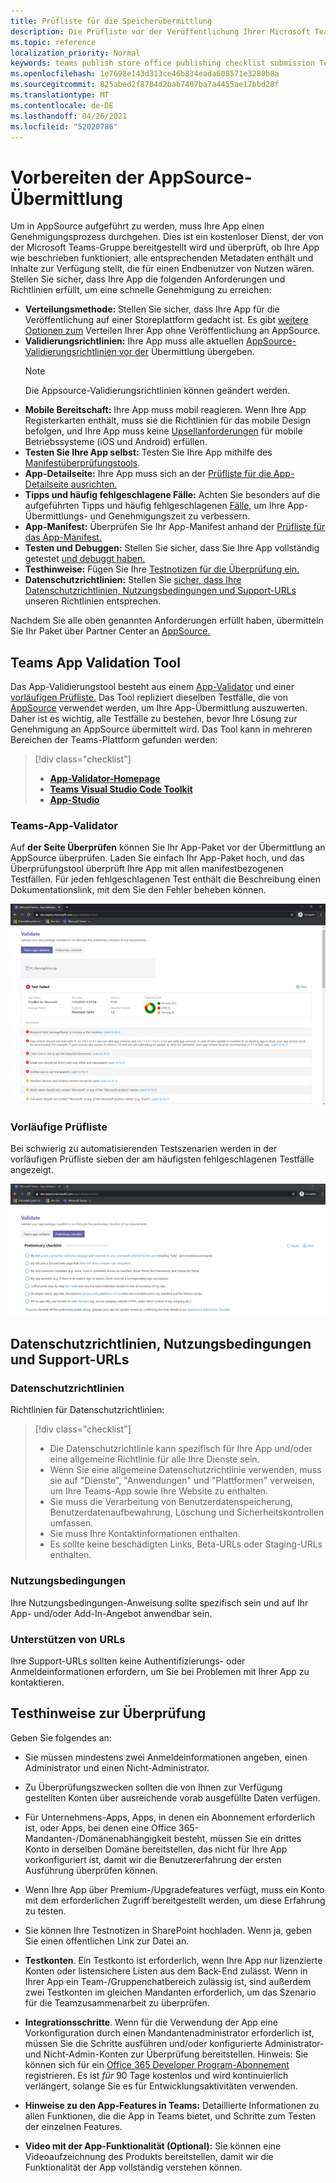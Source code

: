 ```yaml
---
title: Prüfliste für die Speicherübermittlung
description: Die Prüfliste vor der Veröffentlichung Ihrer Microsoft Teams-App in AppSource
ms.topic: reference
localization_priority: Normal
keywords: teams publish store office publishing checklist submission Teams apps appsource validation
ms.openlocfilehash: 1e7698e143d313ce46b834eada608571e3280b8a
ms.sourcegitcommit: 825abed2f8784d2bab7407ba7a4455ae17bbd28f
ms.translationtype: MT
ms.contentlocale: de-DE
ms.lasthandoff: 04/26/2021
ms.locfileid: "52020786"
---
```

# <a name="prepare-for-appsource-submission"></a>Vorbereiten der AppSource-Übermittlung  

Um in AppSource aufgeführt zu werden, muss Ihre App einen Genehmigungsprozess durchgehen. Dies ist ein kostenloser Dienst, der von der Microsoft Teams-Gruppe bereitgestellt wird und überprüft, ob Ihre App wie beschrieben funktioniert, alle entsprechenden Metadaten enthält und Inhalte zur Verfügung stellt, die für einen Endbenutzer von Nutzen wären. Stellen Sie sicher, dass Ihre App die folgenden Anforderungen und Richtlinien erfüllt, um eine schnelle Genehmigung zu erreichen:

* **Verteilungsmethode:** Stellen Sie sicher, dass Ihre App für die Veröffentlichung auf einer Storeplattform gedacht ist. Es gibt [weitere Optionen zum](../../overview.md) Verteilen Ihrer App ohne Veröffentlichung an AppSource.
* **Validierungsrichtlinien:** Ihre App muss alle aktuellen [AppSource-Validierungsrichtlinien vor der](https://docs.microsoft.com/legal/marketplace/certification-policies#1140-teams) Übermittlung übergeben. 
  > [!NOTE] 
  > Die Appsource-Validierungsrichtlinien können geändert werden.
* **Mobile Bereitschaft:** Ihre App muss mobil reagieren. Wenn Ihre App Registerkarten enthält, [](~/tabs/design/tabs-mobile.md) muss sie die Richtlinien für das mobile Design befolgen, und Ihre App muss keine [Upsellanforderungen](~/concepts/deploy-and-publish/appsource/prepare/frequently-failed-cases.md#-mobile-responsiveness-no-direct-upsell-or-payment) für mobile Betriebssysteme (iOS und Android) erfüllen.
* **Testen Sie Ihre App selbst:** Testen Sie Ihre App mithilfe des [Manifestüberprüfungstools](#teams-app-validation-tool).
* **App-Detailseite:** Ihre App muss sich an der [Prüfliste für die App-Detailseite ausrichten.](detail-page-checklist.md)
* **Tipps und häufig fehlgeschlagene Fälle:** Achten Sie besonders auf die aufgeführten Tipps und häufig fehlgeschlagenen [Fälle,](frequently-failed-cases.md)  um Ihre App-Übermittlungs- und Genehmigungszeit zu verbessern.
* **App-Manifest:** Überprüfen Sie Ihr App-Manifest anhand der [Prüfliste für das App-Manifest.](app-manifest-checklist.md)
* **Testen und Debuggen:** Stellen Sie sicher, dass Sie Ihre App vollständig getestet [und debuggt haben.](../../../build-and-test/debug.md)
* **Testhinweise:** Fügen Sie Ihre [Testnotizen für die Überprüfung ein.](#test-notes-for-validation)
* **Datenschutzrichtlinien:** Stellen Sie [sicher, dass Ihre Datenschutzrichtlinien, Nutzungsbedingungen und Support-URLs](#privacy-policy-terms-of-use-and-support-urls) unseren Richtlinien entsprechen.

Nachdem Sie alle oben genannten Anforderungen erfüllt haben, übermitteln Sie Ihr Paket über Partner Center an [AppSource.](/office/dev/store/use-partner-center-to-submit-to-appsource)

## <a name="teams-app-validation-tool"></a>Teams App Validation Tool

Das App-Validierungstool besteht aus einem [App-Validator](#teams-app-validator) und einer [vorläufigen Prüfliste.](#preliminary-checklist) Das Tool repliziert dieselben Testfälle, die von [AppSource](/office/dev/store/submit-to-appsource-via-partner-center) verwendet werden, um Ihre App-Übermittlung auszuwerten. Daher ist es wichtig, alle Testfälle zu bestehen, bevor Ihre Lösung zur Genehmigung an AppSource übermittelt wird. Das Tool kann in mehreren Bereichen der Teams-Plattform gefunden werden:

> [!div class="checklist"]
>
> * [**App-Validator-Homepage**](https://dev.teams.microsoft.com/appvalidation.html)
> * [**Teams Visual Studio Code Toolkit**](/toolkit/visual-studio-code-overview.md)
> * [**App-Studio**](../../../build-and-test/app-studio-overview.md)

### <a name="teams-app-validator"></a>Teams-App-Validator

Auf **der Seite Überprüfen** können Sie Ihr App-Paket vor der Übermittlung an AppSource überprüfen. Laden Sie einfach Ihr App-Paket hoch, und das Überprüfungstool überprüft Ihre App mit allen manifestbezogenen Testfällen. Für jeden fehlgeschlagenen Test enthält die Beschreibung einen Dokumentationslink, mit dem Sie den Fehler beheben können.

![Überprüfungstool](../../../../assets/images/validation-tool/validator.png)

### <a name="preliminary-checklist"></a>Vorläufige Prüfliste

Bei schwierig zu automatisierenden Testszenarien werden in der vorläufigen Prüfliste sieben der am häufigsten fehlgeschlagenen Testfälle angezeigt.

![Vorläufige Prüfliste](../../../../assets/images/validation-tool/preliminary-checklist.png)

## <a name="privacy-policy-terms-of-use-and-support-urls"></a>Datenschutzrichtlinien, Nutzungsbedingungen und Support-URLs

### <a name="privacy-policy"></a>Datenschutzrichtlinien

Richtlinien für Datenschutzrichtlinien:

> [!div class="checklist"]
>
> * Die Datenschutzrichtlinie kann spezifisch für Ihre App und/oder eine allgemeine Richtlinie für alle Ihre Dienste sein.
> * Wenn Sie eine allgemeine Datenschutzrichtlinie verwenden, muss sie auf "Dienste", "Anwendungen" und "Plattformen" verweisen, um Ihre Teams-App sowie Ihre Website zu enthalten.
> * Sie muss die Verarbeitung von Benutzerdatenspeicherung, Benutzerdatenaufbewahrung, Löschung und Sicherheitskontrollen umfassen.
> * Sie muss Ihre Kontaktinformationen enthalten.
> * Es sollte keine beschädigten Links, Beta-URLs oder Staging-URLs enthalten.

### <a name="terms-of-use"></a>Nutzungsbedingungen

Ihre Nutzungsbedingungen-Anweisung sollte spezifisch sein und auf Ihr App- und/oder Add-In-Angebot anwendbar sein.

### <a name="support-urls"></a>Unterstützen von URLs

Ihre Support-URLs sollten keine Authentifizierungs- oder Anmeldeinformationen erfordern, um Sie bei Problemen mit Ihrer App zu kontaktieren.

## <a name="test-notes-for-validation"></a>Testhinweise zur Überprüfung

Geben Sie folgendes an:

* Sie müssen mindestens zwei Anmeldeinformationen angeben, einen Administrator und einen Nicht-Administrator.

* Zu Überprüfungszwecken sollten die von Ihnen zur Verfügung gestellten Konten über ausreichende vorab ausgefüllte Daten verfügen.

* Für Unternehmens-Apps, Apps, in denen ein Abonnement erforderlich ist, oder Apps, bei denen eine Office 365-Mandanten-/Domänenabhängigkeit besteht, müssen Sie ein drittes Konto in derselben Domäne bereitstellen, das nicht für Ihre App vorkonfiguriert ist, damit wir die Benutzererfahrung der ersten Ausführung überprüfen können.

* Wenn Ihre App über Premium-/Upgradefeatures verfügt, muss ein Konto mit dem erforderlichen Zugriff bereitgestellt werden, um diese Erfahrung zu testen.

* Sie können Ihre Testnotizen in SharePoint hochladen. Wenn ja, geben Sie einen öffentlichen Link zur Datei an.

* **Testkonten**. Ein Testkonto ist erforderlich, wenn Ihre App nur lizenzierte Konten oder listensichere Listen aus dem Back-End zulässt. Wenn in Ihrer App ein Team-/Gruppenchatbereich zulässig ist, sind außerdem zwei Testkonten im gleichen Mandanten erforderlich, um das Szenario für die Teamzusammenarbeit zu überprüfen.

* **Integrationsschritte**. Wenn für die Verwendung der App eine Vorkonfiguration durch einen Mandantenadministrator erforderlich ist, müssen Sie die Schritte ausführen und/oder konfigurierte Administrator- und Nicht-Admin-Konten zur Überprüfung bereitstellen. Hinweis: Sie können sich für ein [Office 365 Developer Program-Abonnement](https://developer.microsoft.com/microsoft-365/dev-program) registrieren. Es ist *für* 90 Tage kostenlos und wird kontinuierlich verlängert, solange Sie es für Entwicklungsaktivitäten verwenden.

* **Hinweise zu den App-Features in Teams:** Detaillierte Informationen zu allen Funktionen, die die App in Teams bietet, und Schritte zum Testen der einzelnen Features.

* **Video mit der App-Funktionalität (Optional):** Sie können eine Videoaufzeichnung des Produkts bereitstellen, damit wir die Funktionalität der App vollständig verstehen können.
